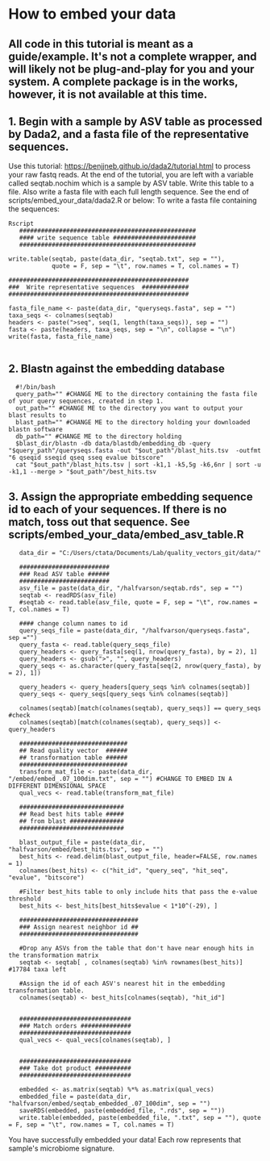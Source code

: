 # How to embed your data
## All code in this tutorial is meant as a guide/example. It's not a complete wrapper, and will likely not be plug-and-play for you and your system. A complete package is in the works, however, it is not available at this time.

## 1. Begin with a sample by ASV table as processed by Dada2, and a fasta file of the representative sequences.
Use this tutorial: https://benjjneb.github.io/dada2/tutorial.html to process your raw fastq reads. At the end of the tutorial, you are left with a variable called seqtab.nochim which is a sample by ASV table. Write this table to a file. Also write a fasta file with each full length sequence. See the end of scripts/embed_your_data/dada2.R or below:
To write a fasta file containing the sequences: 
 ```
 Rscript
    #################################################
    #### write sequence table #######################
    #################################################
  ```
    write.table(seqtab, paste(data_dir, "seqtab.txt", sep = ""),
                quote = F, sep = "\t", row.names = T, col.names = T)

    ##################################################
    ###  Write representative sequences  #############
    ##################################################

    fasta_file_name <- paste(data_dir, "queryseqs.fasta", sep = "")
    taxa_seqs <- colnames(seqtab)
    headers <- paste(">seq", seq(1, length(taxa_seqs)), sep = "")
    fasta <- paste(headers, taxa_seqs, sep = "\n", collapse = "\n")
    write(fasta, fasta_file_name)
  ```
 
  ```
## 2. Blastn against the embedding database
  ```
    #!/bin/bash
    query_path="" #CHANGE ME to the directory containing the fasta file of your query sequences, created in step 1.
    out_path="" #CHANGE ME to the directory you want to output your blast results to
    blast_path="" #CHANGE ME to the directory holding your downloaded blastn software
    db_path="" #CHANGE ME to the directory holding 
    $blast_dir/blastn -db data/blastdb/embedding_db -query "$query_path"/queryseqs.fasta -out "$out_path"/blast_hits.tsv  -outfmt "6 qseqid sseqid qseq sseq evalue bitscore"
    cat "$out_path"/blast_hits.tsv | sort -k1,1 -k5,5g -k6,6nr | sort -u -k1,1 --merge > "$out_path"/best_hits.tsv
  ```
## 3. Assign the appropriate embedding sequence id to each of your sequences. If there is no match, toss out that sequence. See scripts/embed_your_data/embed_asv_table.R 
```
   data_dir = "C:/Users/ctata/Documents/Lab/quality_vectors_git/data/"

   #########################
   ### Read ASV table ######
   #########################
   asv_file = paste(data_dir, "/halfvarson/seqtab.rds", sep = "")
   seqtab <- readRDS(asv_file)
   #seqtab <- read.table(asv_file, quote = F, sep = "\t", row.names = T, col.names = T)

   #### change column names to id
   query_seqs_file = paste(data_dir, "/halfvarson/queryseqs.fasta", sep ="")
   query_fasta <- read.table(query_seqs_file)
   query_headers <- query_fasta[seq(1, nrow(query_fasta), by = 2), 1]
   query_headers <- gsub(">", "", query_headers)
   query_seqs <- as.character(query_fasta[seq(2, nrow(query_fasta), by = 2), 1])

   query_headers <- query_headers[query_seqs %in% colnames(seqtab)]
   query_seqs <- query_seqs[query_seqs %in% colnames(seqtab)]

   colnames(seqtab)[match(colnames(seqtab), query_seqs)] == query_seqs #check
   colnames(seqtab)[match(colnames(seqtab), query_seqs)] <- query_headers

   ##############################
   ## Read quality vector  ######
   ## transformation table ######
   ##############################
   transform_mat_file <- paste(data_dir, "/embed/embed_.07_100dim.txt", sep = "") #CHANGE TO EMBED IN A DIFFERENT DIMENSIONAL SPACE
   qual_vecs <- read.table(transform_mat_file)

   #############################
   ## Read best hits table #####
   ## from blast ###############
   #############################

   blast_output_file = paste(data_dir, "halfvarson/embed/best_hits.tsv", sep = "")
   best_hits <- read.delim(blast_output_file, header=FALSE, row.names = 1)
   colnames(best_hits) <- c("hit_id", "query_seq", "hit_seq", "evalue", "bitscore")

   #Filter best_hits table to only include hits that pass the e-value threshold
   best_hits <- best_hits[best_hits$evalue < 1*10^(-29), ]

   #################################
   ### Assign nearest neighbor id ##
   #################################

   #Drop any ASVs from the table that don't have near enough hits in the transformation matrix
   seqtab <- seqtab[ , colnames(seqtab) %in% rownames(best_hits)] #17784 taxa left

   #Assign the id of each ASV's nearest hit in the embedding transformation table.
   colnames(seqtab) <- best_hits[colnames(seqtab), "hit_id"]


   ###############################
   ### Match orders ##############
   ###############################
   qual_vecs <- qual_vecs[colnames(seqtab), ]


   ###############################
   ### Take dot product ##########
   ###############################

   embedded <- as.matrix(seqtab) %*% as.matrix(qual_vecs)
   embedded_file = paste(data_dir, "halfvarson/embed/seqtab_embedded_.07_100dim", sep = "")
   saveRDS(embedded, paste(embedded_file, ".rds", sep = ""))
   write.table(embedded, paste(embedded_file, ".txt", sep = ""), quote = F, sep = "\t", row.names = T, col.names = T)

```

You have successfully embedded your data! Each row represents that sample's microbiome signature.
